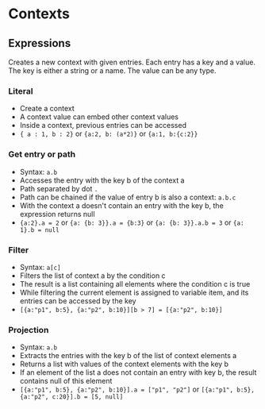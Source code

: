 # Contexts

## Expressions

Creates a new context with given entries.
Each entry has a key and a value.
The key is either a string or a name.
The value can be any type.

### Literal

- Create a context
- A context value can embed other context values
- Inside a context, previous entries can be accessed 
- ``{ a : 1, b : 2}`` or ``{a:2, b: (a*2)}`` or ``{a:1, b:{c:2}}``

### Get entry or path

- Syntax: ``a.b``
- Accesses the entry with the key b of the context a
- Path separated by dot ``.``
- Path can be chained if the value of entry b is also a context: ``a.b.c``
- With the context a doesn't contain an entry with the key b, the expression returns null
- ``{a:2}.a = 2`` or ``{a: {b: 3}}.a = {b:3}`` or ``{a: {b: 3}}.a.b = 3`` or ``{a: 1}.b = null``

### Filter

- Syntax: ``a[c]``
- Filters the list of context a by the condition c 
- The result is a list containing all elements where the condition c is true
- While filtering the current element is assigned to variable item, and its entries can be accessed by the key
- ``[{a:"p1", b:5}, {a:"p2", b:10}][b > 7] = [{a:"p2", b:10}]``

### Projection

- Syntax: ``a.b``
- Extracts the entries with the key b of the list of context elements a
- Returns a list with values of the context elements with the key b
- If an element of the list a does not contain an entry with key b, the result contains null of this element
- ``[{a:"p1", b:5}, {a:"p2", b:10}].a = ["p1", "p2"]`` or ``[{a:"p1", b:5}, {a:"p2", c:20}].b = [5, null]``

